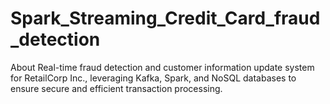 # Spark_Streaming_Credit_Card_fraud_detection
About Real-time fraud detection and customer information update system for RetailCorp Inc., leveraging Kafka, Spark, and NoSQL databases to ensure secure and efficient transaction processing.
